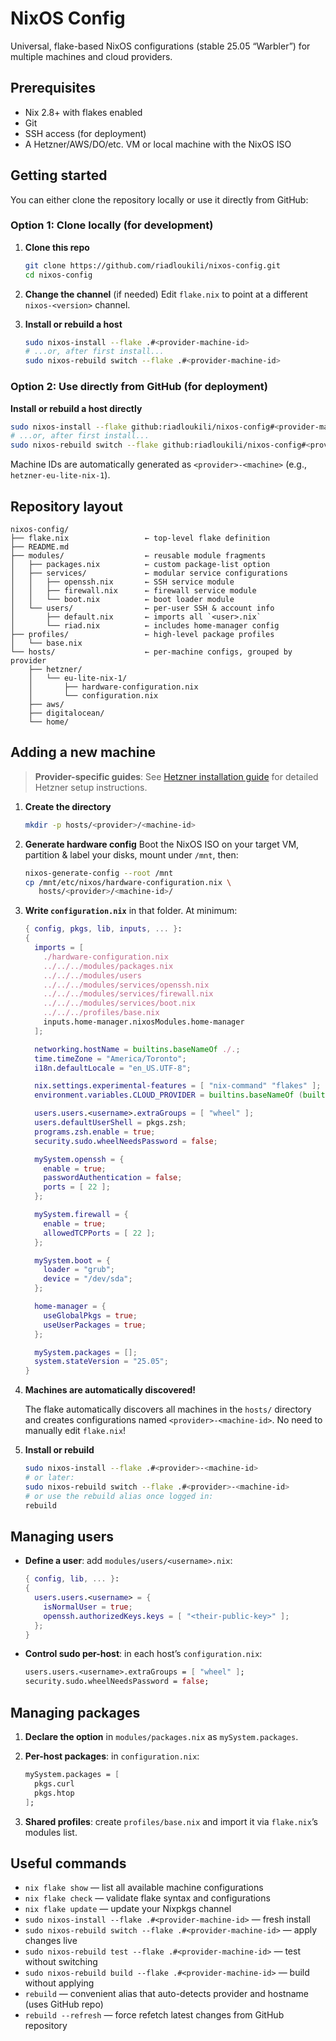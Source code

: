 # NixOS Config

Universal, flake-based NixOS configurations (stable 25.05 “Warbler”) for multiple machines and cloud providers.

## Prerequisites

* Nix 2.8+ with flakes enabled
* Git
* SSH access (for deployment)
* A Hetzner/AWS/DO/etc. VM or local machine with the NixOS ISO

## Getting started

You can either clone the repository locally or use it directly from GitHub:

### Option 1: Clone locally (for development)

1. **Clone this repo**

   ```bash
   git clone https://github.com/riadloukili/nixos-config.git
   cd nixos-config
   ```
2. **Change the channel** (if needed)
   Edit `flake.nix` to point at a different `nixos-<version>` channel.
3. **Install or rebuild a host**

   ```bash
   sudo nixos-install --flake .#<provider-machine-id>
   # ...or, after first install...
   sudo nixos-rebuild switch --flake .#<provider-machine-id>
   ```

### Option 2: Use directly from GitHub (for deployment)

**Install or rebuild a host directly**

```bash
sudo nixos-install --flake github:riadloukili/nixos-config#<provider-machine-id>
# ...or, after first install...
sudo nixos-rebuild switch --flake github:riadloukili/nixos-config#<provider-machine-id>
```

Machine IDs are automatically generated as `<provider>-<machine>` (e.g., `hetzner-eu-lite-nix-1`).

## Repository layout

```
nixos-config/
├── flake.nix                 ← top-level flake definition
├── README.md
├── modules/                  ← reusable module fragments
│   ├── packages.nix          ← custom package-list option
│   ├── services/             ← modular service configurations
│   │   ├── openssh.nix       ← SSH service module
│   │   ├── firewall.nix      ← firewall service module
│   │   └── boot.nix          ← boot loader module
│   └── users/                ← per-user SSH & account info
│       ├── default.nix       ← imports all `<user>.nix`
│       └── riad.nix          ← includes home-manager config
├── profiles/                 ← high-level package profiles
│   └── base.nix
└── hosts/                    ← per-machine configs, grouped by provider
    ├── hetzner/
    │   └── eu-lite-nix-1/
    │       ├── hardware-configuration.nix
    │       └── configuration.nix
    ├── aws/
    ├── digitalocean/
    └── home/
```

## Adding a new machine

> **Provider-specific guides**: See [Hetzner installation guide](hosts/hetzner/README.md) for detailed Hetzner setup instructions.

1. **Create the directory**

   ```bash
   mkdir -p hosts/<provider>/<machine-id>
   ```
2. **Generate hardware config**
   Boot the NixOS ISO on your target VM, partition & label your disks, mount under `/mnt`, then:

   ```bash
   nixos-generate-config --root /mnt
   cp /mnt/etc/nixos/hardware-configuration.nix \
      hosts/<provider>/<machine-id>/
   ```
3. **Write `configuration.nix`** in that folder. At minimum:

   ```nix
   { config, pkgs, lib, inputs, ... }:
   {
     imports = [
       ./hardware-configuration.nix
       ../../../modules/packages.nix
       ../../../modules/users
       ../../../modules/services/openssh.nix
       ../../../modules/services/firewall.nix
       ../../../modules/services/boot.nix
       ../../../profiles/base.nix
       inputs.home-manager.nixosModules.home-manager
     ];

     networking.hostName = builtins.baseNameOf ./.;
     time.timeZone = "America/Toronto";
     i18n.defaultLocale = "en_US.UTF-8";

     nix.settings.experimental-features = [ "nix-command" "flakes" ];
     environment.variables.CLOUD_PROVIDER = builtins.baseNameOf (builtins.dirOf ./.); 

     users.users.<username>.extraGroups = [ "wheel" ];
     users.defaultUserShell = pkgs.zsh;
     programs.zsh.enable = true;
     security.sudo.wheelNeedsPassword = false;

     mySystem.openssh = {
       enable = true;
       passwordAuthentication = false;
       ports = [ 22 ];
     };

     mySystem.firewall = {
       enable = true;
       allowedTCPPorts = [ 22 ];
     };

     mySystem.boot = {
       loader = "grub";
       device = "/dev/sda";
     };

     home-manager = {
       useGlobalPkgs = true;
       useUserPackages = true;
     };

     mySystem.packages = [];
     system.stateVersion = "25.05";
   }
   ```
4. **Machines are automatically discovered!**
   
   The flake automatically discovers all machines in the `hosts/` directory and creates configurations named `<provider>-<machine-id>`. No need to manually edit `flake.nix`!

5. **Install or rebuild**

   ```bash
   sudo nixos-install --flake .#<provider>-<machine-id>
   # or later:
   sudo nixos-rebuild switch --flake .#<provider>-<machine-id>
   # or use the rebuild alias once logged in:
   rebuild
   ```

## Managing users

* **Define a user**: add `modules/users/<username>.nix`:

  ```nix
  { config, lib, ... }:
  {
    users.users.<username> = {
      isNormalUser = true;
      openssh.authorizedKeys.keys = [ "<their-public-key>" ];
    };
  }
  ```
* **Control sudo per-host**: in each host’s `configuration.nix`:

  ```nix
  users.users.<username>.extraGroups = [ "wheel" ];
  security.sudo.wheelNeedsPassword = false;
  ```

## Managing packages

1. **Declare the option** in `modules/packages.nix` as `mySystem.packages`.
2. **Per-host packages**: in `configuration.nix`:

   ```nix
   mySystem.packages = [
     pkgs.curl
     pkgs.htop
   ];
   ```
3. **Shared profiles**: create `profiles/base.nix` and import it via `flake.nix`’s modules list.

## Useful commands

* `nix flake show` — list all available machine configurations
* `nix flake check` — validate flake syntax and configurations
* `nix flake update` — update your Nixpkgs channel
* `sudo nixos-install --flake .#<provider-machine-id>` — fresh install
* `sudo nixos-rebuild switch --flake .#<provider-machine-id>` — apply changes live
* `sudo nixos-rebuild test --flake .#<provider-machine-id>` — test without switching
* `sudo nixos-rebuild build --flake .#<provider-machine-id>` — build without applying
* `rebuild` — convenient alias that auto-detects provider and hostname (uses GitHub repo)
* `rebuild --refresh` — force refetch latest changes from GitHub repository
